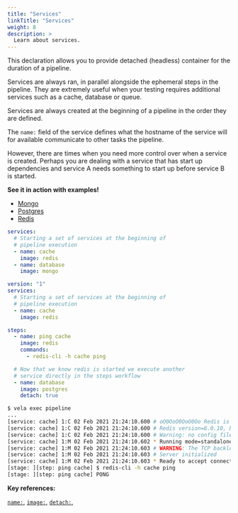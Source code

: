```yaml
---
title: "Services"
linkTitle: "Services"
weight: 8
description: >
  Learn about services.
---
```


This declaration allows you to provide detached (headless) container for the duration of a pipeline.

Services are always ran, in parallel alongside the ephemeral steps in the pipeline. They are extremely useful when your testing requires additional services such as a cache, database or queue.

Services are always created at the beginning of a pipeline in the order they are defined.

The `name:` field of the service defines what the hostname of the service will for available communicate to other tasks the pipeline.

However, there are times when you need more control over when a service is created. Perhaps you are dealing with a service that has start up dependencies and service A needs something to start up before service B is started.

**See it in action with examples!**

* [Mongo](/docs/usage/examples/mongo/)
* [Postgres](/docs/usage/examples/postgres/)
* [Redis](/docs/usage/examples/redis/)

<!-- section break -->

```yaml
services:
  # Starting a set of services at the beginning of 
  # pipeline execution
  - name: cache
    image: redis
  - name: database
    image: mongo
```

```yaml
version: "1"
services:
  # Starting a set of services at the beginning of 
  # pipeline execution
  - name: cache
    image: redis

steps:
  - name: ping cache
    image: redis
    commands:
      - redis-cli -h cache ping

  # Now that we know redis is started we execute another 
  # service directly in the steps workflow
  - name: database
    image: postgres
    detach: true
```

```sh
$ vela exec pipeline
...
[service: cache] 1:C 02 Feb 2021 21:24:10.600 # oO0OoO0OoO0Oo Redis is starting oO0OoO0OoO0Oo
[service: cache] 1:C 02 Feb 2021 21:24:10.600 # Redis version=6.0.10, bits=64, commit=00000000, modified=0, pid=1, just started
[service: cache] 1:C 02 Feb 2021 21:24:10.600 # Warning: no config file specified, using the default config. In order to specify a config file use redis-server /path/to/redis.conf
[service: cache] 1:M 02 Feb 2021 21:24:10.602 * Running mode=standalone, port=6379.
[service: cache] 1:M 02 Feb 2021 21:24:10.603 # WARNING: The TCP backlog setting of 511 cannot be enforced because /proc/sys/net/core/somaxconn is set to the lower value of 128.
[service: cache] 1:M 02 Feb 2021 21:24:10.603 # Server initialized
[service: cache] 1:M 02 Feb 2021 21:24:10.603 * Ready to accept connections
[stage: ][step: ping cache] $ redis-cli -h cache ping
[stage: ][step: ping cache] PONG
```

<!-- section break -->

**Key references:**

[`name:`](/docs/reference/yaml/services/#the-name-key), [`image:`](/docs/reference/yaml/services/#the-image-key), [`detach:`](/docs/reference/yaml/steps/#the-detach-key),
